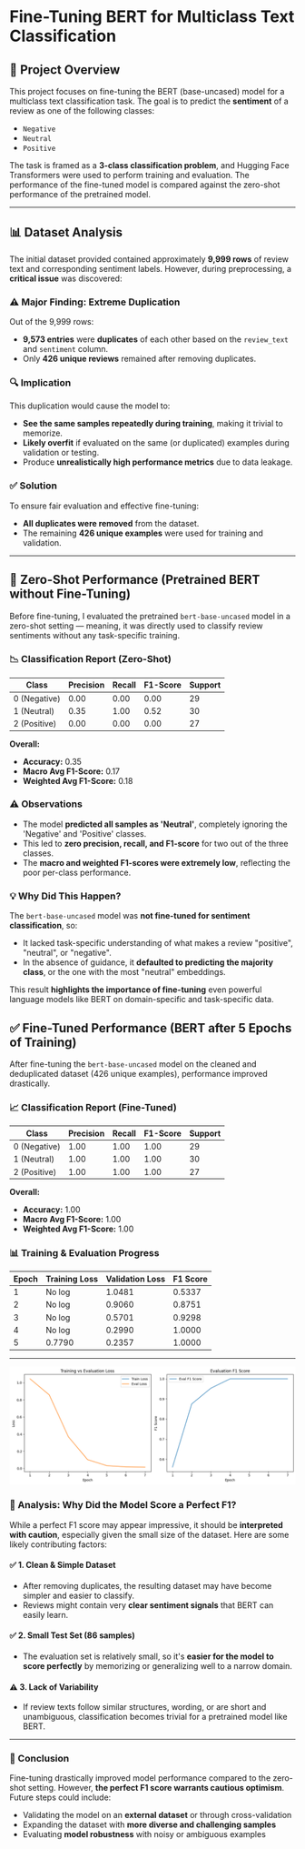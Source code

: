 # Fine-Tuning BERT for Multiclass Text Classification

## 📌 Project Overview

This project focuses on fine-tuning the BERT (base-uncased) model for a multiclass text classification task. The goal is to predict the **sentiment** of a review as one of the following classes:
- `Negative`
- `Neutral`
- `Positive`

The task is framed as a **3-class classification problem**, and Hugging Face Transformers were used to perform training and evaluation. The performance of the fine-tuned model is compared against the zero-shot performance of the pretrained model.

---

## 📊 Dataset Analysis

The initial dataset provided contained approximately **9,999 rows** of review text and corresponding sentiment labels. However, during preprocessing, a **critical issue** was discovered:

### ⚠️ Major Finding: Extreme Duplication

Out of the 9,999 rows:
- **9,573 entries** were **duplicates** of each other based on the `review_text` and `sentiment` column.
- Only **426 unique reviews** remained after removing duplicates.

### 🔍 Implication

This duplication would cause the model to:
- **See the same samples repeatedly during training**, making it trivial to memorize.
- **Likely overfit** if evaluated on the same (or duplicated) examples during validation or testing.
- Produce **unrealistically high performance metrics** due to data leakage.

### ✅ Solution

To ensure fair evaluation and effective fine-tuning:
- **All duplicates were removed** from the dataset.
- The remaining **426 unique examples** were used for training and validation.

---

## 🚫 Zero-Shot Performance (Pretrained BERT without Fine-Tuning)

Before fine-tuning, I evaluated the pretrained `bert-base-uncased` model in a zero-shot setting — meaning, it was directly used to classify review sentiments without any task-specific training.

### 📉 Classification Report (Zero-Shot)

| Class | Precision | Recall | F1-Score | Support |
|-------|-----------|--------|----------|---------|
| 0 (Negative) | 0.00 | 0.00 | 0.00 | 29 |
| 1 (Neutral)  | 0.35 | 1.00 | 0.52 | 30 |
| 2 (Positive) | 0.00 | 0.00 | 0.00 | 27 |

**Overall:**
- **Accuracy:** 0.35  
- **Macro Avg F1-Score:** 0.17  
- **Weighted Avg F1-Score:** 0.18  

### ⚠️ Observations

- The model **predicted all samples as 'Neutral'**, completely ignoring the 'Negative' and 'Positive' classes.
- This led to **zero precision, recall, and F1-score** for two out of the three classes.
- The **macro and weighted F1-scores were extremely low**, reflecting the poor per-class performance.

### 💡 Why Did This Happen?

The `bert-base-uncased` model was **not fine-tuned for sentiment classification**, so:
- It lacked task-specific understanding of what makes a review "positive", "neutral", or "negative".
- In the absence of guidance, it **defaulted to predicting the majority class**, or the one with the most "neutral" embeddings.

This result **highlights the importance of fine-tuning** even powerful language models like BERT on domain-specific and task-specific data.


## ✅ Fine-Tuned Performance (BERT after 5 Epochs of Training)

After fine-tuning the `bert-base-uncased` model on the cleaned and deduplicated dataset (426 unique examples), performance improved drastically.

### 📈 Classification Report (Fine-Tuned)

| Class | Precision | Recall | F1-Score | Support |
|-------|-----------|--------|----------|---------|
| 0 (Negative) | 1.00 | 1.00 | 1.00 | 29 |
| 1 (Neutral)  | 1.00 | 1.00 | 1.00 | 30 |
| 2 (Positive) | 1.00 | 1.00 | 1.00 | 27 |

**Overall:**
- **Accuracy:** 1.00  
- **Macro Avg F1-Score:** 1.00  
- **Weighted Avg F1-Score:** 1.00  

### 📊 Training & Evaluation Progress

| Epoch | Training Loss | Validation Loss | F1 Score |
|-------|----------------|------------------|----------|
| 1     | No log         | 1.0481           | 0.5337   |
| 2     | No log         | 0.9060           | 0.8751   |
| 3     | No log         | 0.5701           | 0.9298   |
| 4     | No log         | 0.2990           | 1.0000   |
| 5     | 0.7790         | 0.2357           | 1.0000   |

---

![Training Curve](static/eval_loss.png)


### 🧠 Analysis: Why Did the Model Score a Perfect F1?

While a perfect F1 score may appear impressive, it should be **interpreted with caution**, especially given the small size of the dataset. Here are some likely contributing factors:

#### ✅ 1. Clean & Simple Dataset
- After removing duplicates, the resulting dataset may have become simpler and easier to classify.
- Reviews might contain very **clear sentiment signals** that BERT can easily learn.

#### ✅ 2. Small Test Set (86 samples)
- The evaluation set is relatively small, so it's **easier for the model to score perfectly** by memorizing or generalizing well to a narrow domain.


#### ⚠️ 3. Lack of Variability
- If review texts follow similar structures, wording, or are short and unambiguous, classification becomes trivial for a pretrained model like BERT.

---

### 🎯 Conclusion

Fine-tuning drastically improved model performance compared to the zero-shot setting. However, **the perfect F1 score warrants cautious optimism**. Future steps could include:

- Validating the model on an **external dataset** or through cross-validation
- Expanding the dataset with **more diverse and challenging samples**
- Evaluating **model robustness** with noisy or ambiguous examples


